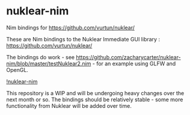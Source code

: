 # nuklear-nim
Nim bindings for https://github.com/vurtun/nuklear/ 

These are Nim bindings to the Nuklear Immediate GUI library : https://github.com/vurtun/nuklear/ 

The bindings do work - see https://github.com/zacharycarter/nuklear-nim/blob/master/testNuklear2.nim - 
for an example using GLFW and OpenGL.

[!nuklear-nim](http://i.imgur.com/70pnfMP.png)

This repository is a WIP and will be undergoing heavy changes over the next month or so. The bindings should be relatively stable - 
some more functionality from Nuklear will be added over time.

